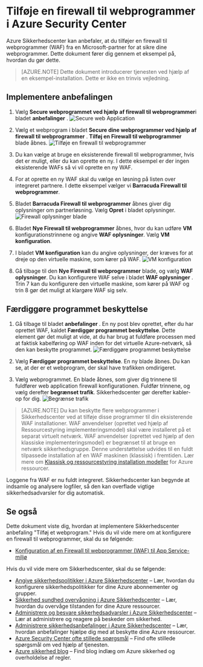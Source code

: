 <properties
   pageTitle="Tilføje en firewall til webprogrammer i Azure Sikkerhedscenter | Microsoft Azure"
   description="Dette dokument viser, hvordan du implementere Azure Security Center-anbefalinger, **Tilføj en firewall til webprogrammer** og **Færdiggør programmet beskyttelse**."
   services="security-center"
   documentationCenter="na"
   authors="TerryLanfear"
   manager="MBaldwin"
   editor=""/>

<tags
   ms.service="security-center"
   ms.devlang="na"
   ms.topic="article"
   ms.tgt_pltfrm="na"
   ms.workload="na"
   ms.date="07/29/2016"
   ms.author="terrylan"/>

# <a name="add-a-web-application-firewall-in-azure-security-center"></a>Tilføje en firewall til webprogrammer i Azure Security Center

Azure Sikkerhedscenter kan anbefaler, at du tilføjer en firewall til webprogrammer (WAF) fra en Microsoft-partner for at sikre dine webprogrammer. Dette dokument fører dig gennem et eksempel på, hvordan du gør dette.

> [AZURE.NOTE] Dette dokument introducerer tjenesten ved hjælp af en eksempel-installation.  Dette er ikke en trinvis vejledning.

## <a name="implement-the-recommendation"></a>Implementere anbefalingen

1. Vælg **Secure webprogrammet ved hjælp af firewall til webprogrammer**i bladet **anbefalinger** .
![Secure web Application][1]

2. Vælg et webprogram i bladet **Secure dine webprogrammer ved hjælp af firewall til webprogrammer** . **Tilføj en Firewall til webprogrammer** blade åbnes.
![Tilføje en firewall til webprogrammer][2]
3. Du kan vælge at bruge en eksisterende firewall til webprogrammer, hvis det er muligt, eller du kan oprette en ny. I dette eksempel er der ingen eksisterende WAFs så vi vil oprette en ny WAF.

4. For at oprette en ny WAF skal du vælge en løsning på listen over integreret partnere. I dette eksempel vælger vi **Barracuda Firewall til webprogrammer**.
5. Bladet **Barracuda Firewall til webprogrammer** åbnes giver dig oplysninger om partnerløsning. Vælg **Opret** i bladet oplysninger.
![Firewall oplysninger blade][3]

6. Bladet **Nye Firewall til webprogrammer** åbnes, hvor du kan udføre **VM** konfigurationstrinnene og angive **WAF oplysninger**. Vælg **VM konfiguration**.

7. I bladet **VM konfiguration** kan du angive oplysninger, der kræves for at dreje op den virtuelle maskine, som kører på WAF.
![VM konfiguration][4]
8. Gå tilbage til den **Nye Firewall til webprogrammer** blade, og vælg **WAF oplysninger**. Du kan konfigurere WAF selve i bladet **WAF oplysninger** . Trin 7 kan du konfigurere den virtuelle maskine, som kører på WAF og trin 8 gør det muligt at klargøre WAF sig selv.

## <a name="finalize-application-protection"></a>Færdiggøre programmet beskyttelse

1. Gå tilbage til bladet **anbefalinger** . En ny post blev oprettet, efter du har oprettet WAF, kaldet **Færdiggør programmet beskyttelse**. Dette element gør det muligt at vide, at du har brug at fuldføre processen med at faktisk kabelføring op WAF inden for det virtuelle Azure-netværk, så den kan beskytte programmet.
![Færdiggøre programmet beskyttelse][5]

2. Vælg **Færdiggør programmet beskyttelse**. En ny blade åbnes. Du kan se, at der er et webprogram, der skal have trafikken omdirigeret.
3. Vælg webprogrammet. En blade åbnes, som giver dig trinnene til fuldfører web application firewall konfigurationen. Fuldfør trinnene, og vælg derefter **begrænset trafik**. Sikkerhedscenter gør derefter kabler-op for dig.
![Begrænse trafik][6]

> [AZURE.NOTE] Du kan beskytte flere webprogrammer i Sikkerhedscenter ved at tilføje disse programmer til din eksisterende WAF installationer. WAF anvendelser (oprettet ved hjælp af Ressourcestyring implementeringsmodel) skal være installeret på et separat virtuelt netværk. WAF anvendelser (oprettet ved hjælp af den klassiske implementeringsmodel) er begrænset til at bruge en netværk sikkerhedsgruppe. Denne understøttelse udvides til en fuldt tilpassede installation af en WAF maskinen (klassisk) i fremtiden. Lær mere om [Klassisk og ressourcestyring installation modeller](../azure-classic-rm.md) for Azure ressourcer.

Loggene fra WAF er nu fuldt integreret. Sikkerhedscenter kan begynde at indsamle og analysere logfiler, så den kan overflade vigtige sikkerhedsadvarsler for dig automatisk.

## <a name="see-also"></a>Se også

Dette dokument viste dig, hvordan at implementere Sikkerhedscenter anbefaling "Tilføj et webprogram." Hvis du vil vide mere om at konfigurere en firewall til webprogrammer, skal du se følgende:

- [Konfiguration af en Firewall til webprogrammer (WAF) til App Service-miljø](../app-service-web/app-service-app-service-environment-web-application-firewall.md)

Hvis du vil vide mere om Sikkerhedscenter, skal du se følgende:

- [Angive sikkerhedspolitikker i Azure Sikkerhedscenter](security-center-policies.md) – Lær, hvordan du konfigurere sikkerhedspolitikker for dine Azure abonnementer og grupper.
- [Sikkerhed sundhed overvågning i Azure Sikkerhedscenter](security-center-monitoring.md) – Lær, hvordan du overvåge tilstanden for dine Azure ressourcer.
- [Administrere og besvare sikkerhedsadvarsler i Azure Sikkerhedscenter](security-center-managing-and-responding-alerts.md) – Lær at administrere og reagere på beskeder om sikkerhed.
- [Administrere sikkerhedsanbefalinger i Azure Sikkerhedscenter](security-center-recommendations.md) – Lær, hvordan anbefalinger hjælpe dig med at beskytte dine Azure ressourcer.
- [Azure Security Center ofte stillede spørgsmål](security-center-faq.md) – Find ofte stillede spørgsmål om ved hjælp af tjenesten.
- [Azure sikkerhed blog](http://blogs.msdn.com/b/azuresecurity/) – Find blog indlæg om Azure sikkerhed og overholdelse af regler.

<!--Image references-->
[1]: ./media/security-center-add-web-application-firewall/secure-web-application.png
[2]:./media/security-center-add-web-application-firewall/add-a-waf.png
[3]: ./media/security-center-add-web-application-firewall/info-blade.png
[4]: ./media/security-center-add-web-application-firewall/select-vm-config.png
[5]: ./media/security-center-add-web-application-firewall/finalize-waf.png
[6]: ./media/security-center-add-web-application-firewall/restrict-traffic.png
